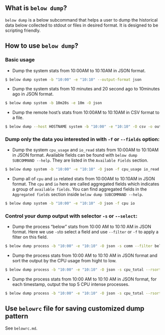 ## What is `below dump`?

`below dump` is a below subcommand that helps a user to dump the historical data below collected to stdout or files in desired format. It is designed to be scripting friendly.

## How to use `below dump`?

### Basic usage

* Dump the system stats from 10:00AM to 10:10AM in JSON format.

```bash
$ below dump system -b "10:00" -e "10:10" --output-format json
```
* Dump the system stats from 10 minutes and 20 second ago to 10minutes ago in JSON format.

```bash
$ below dump system -b 10m20s -e 10m -O json
```
* Dump the remote host’s stats from 10:00AM to 10:10AM in CSV format to a file.

```bash
$ below dump --host HOSTNAME system -b "10:00" -e "10:10" -O csv -o output.csv
```

### Dump only the data you interested in with `-f` or `--fields` option:

* Dump the system `cpu_usage` and `io_read` stats from 10:00AM to 10:10AM in JSON format. Available fields can be found with `below dump SUBCOMMAND --help`. They are listed in the  `Available Fields` section.

```bash
$ below dump system -b "10:00" -e "10:10" -O json -f cpu_usage io_read
```
* Dump all of `cpu` and `io` related stats from 10:00AM to 10:10AM in JSON format. The `cpu` and `io` here are called aggregated fields which indicates a group of `available fields`. You can find aggregated fields in the `Aggregated fields` section inside `below dump SUBCOMMAND --help`.

```bash
$ below dump system -b "10:00" -e "10:10" -O json -f cpu io
```

### Control your dump output with selector `-s` or `--select`:

* Dump the process “below” stats from 10:00 AM to 10:10 AM in JSON format. Here we use `-s`to select a field and use `--filter` or `-f` to apply a filter on this field.

```bash
$ below dump process -b "10:00" -e "10:10" -O json -s comm --filter below*
```
* Dump the process stats from 10:00 AM to 10:10 AM in JSON format and sort the output by the CPU usage from hight to low.

```bash
$ below dump process -b "10:00" -e "10:10" -O json -s cpu_total --rsort
```
* Dump the process stats from 10:00 AM to 10:10 AM in JSON format, for each timestamp, output the top 5 CPU intense processes.

```bash
$ below dump process -b "10:00" -e "10:10" -O json -s cpu_total --rsort --top 5
```

## Use `belowrc` file for saving customized dump pattern

See `belowrc.md`.
